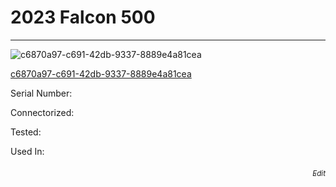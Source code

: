 # **2023 Falcon 500**
---

![c6870a97-c691-42db-9337-8889e4a81cea](https://mcquaidrobotics.github.io/inv/images/c6870a97-c691-42db-9337-8889e4a81cea.png)

[c6870a97-c691-42db-9337-8889e4a81cea](https://mcquaidrobotics.github.io/inv/images/labels/lb-c6870a97-c691-42db-9337-8889e4a81cea.png)

Serial Number: 

Connectorized: 

Tested: 

Used In: 


###### [<div style="text-align: right"><sub>Edit</sub></div>](https://github.com/McQuaidRobotics/inv/blob/main/guids/c6870a97-c691-42db-9337-8889e4a81cea.md)

